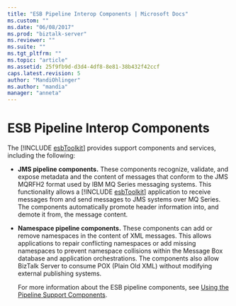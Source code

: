 ```yaml
---
title: "ESB Pipeline Interop Components | Microsoft Docs"
ms.custom: ""
ms.date: "06/08/2017"
ms.prod: "biztalk-server"
ms.reviewer: ""
ms.suite: ""
ms.tgt_pltfrm: ""
ms.topic: "article"
ms.assetid: 25f9fb9d-d3d4-4df8-8e81-38b432f42ccf
caps.latest.revision: 5
author: "MandiOhlinger"
ms.author: "mandia"
manager: "anneta"
---
```

# ESB Pipeline Interop Components
The [!INCLUDE [esbToolkit](../includes/esbtoolkit-md.md)] provides support components and services, including the following:  
  
- <strong>JMS pipeline components.</strong> These components recognize, validate, and expose metadata and the content of messages that conform to the JMS MQRFH2 format used by IBM MQ Series messaging systems. This functionality allows a [!INCLUDE [esbToolkit](../includes/esbtoolkit-md.md)] application to receive messages from and send messages to JMS systems over MQ Series. The components automatically promote header information into, and demote it from, the message content.  
  
- **Namespace pipeline components.** These components can add or remove namespaces in the content of XML messages. This allows applications to repair conflicting namespaces or add missing namespaces to prevent namespace collisions within the Message Box database and application orchestrations. The components also allow BizTalk Server to consume POX (Plain Old XML) without modifying external publishing systems.  
  
  For more information about the ESB pipeline components, see [Using the Pipeline Support Components](../esb-toolkit/using-the-pipeline-support-components.md).
